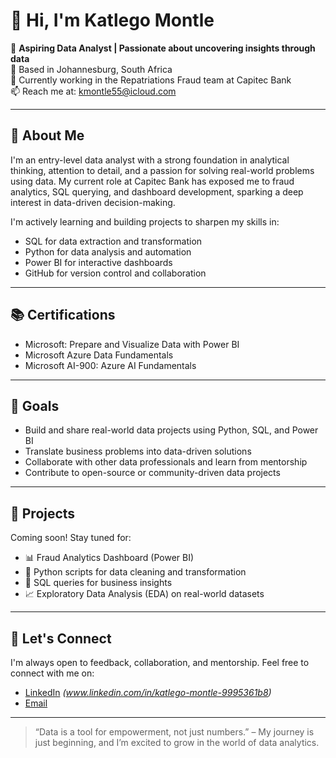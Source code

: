 
# 👋 Hi, I'm Katlego Montle

🎯 **Aspiring Data Analyst | Passionate about uncovering insights through data**  
📍 Based in Johannesburg, South Africa  
💼 Currently working in the Repatriations Fraud team at Capitec Bank  
📫 Reach me at: kmontle55@icloud.com

---

## 🧠 About Me

I'm an entry-level data analyst with a strong foundation in analytical thinking, attention to detail, and a passion for solving real-world problems using data. My current role at Capitec Bank has exposed me to fraud analytics, SQL querying, and dashboard development, sparking a deep interest in data-driven decision-making.

I'm actively learning and building projects to sharpen my skills in:

- SQL for data extraction and transformation
- Python for data analysis and automation
- Power BI for interactive dashboards
- GitHub for version control and collaboration

---

## 📚 Certifications

- Microsoft: Prepare and Visualize Data with Power BI
- Microsoft Azure Data Fundamentals
- Microsoft AI-900: Azure AI Fundamentals

---

## 🚀 Goals

- Build and share real-world data projects using Python, SQL, and Power BI
- Translate business problems into data-driven solutions
- Collaborate with other data professionals and learn from mentorship
- Contribute to open-source or community-driven data projects

---

## 📂 Projects

Coming soon! Stay tuned for:

- 📊 Fraud Analytics Dashboard (Power BI)
- 🐍 Python scripts for data cleaning and transformation
- 📁 SQL queries for business insights
- 📈 Exploratory Data Analysis (EDA) on real-world datasets

---

## 🤝 Let's Connect

I'm always open to feedback, collaboration, and mentorship. Feel free to connect with me on:

- [LinkedIn](#) *(www.linkedin.com/in/katlego-montle-9995361b8)*
- [Email](mailto:kmontle55@icloud.com)

---

> “Data is a tool for empowerment, not just numbers.” – My journey is just beginning, and I’m excited to grow in the world of data analytics.
